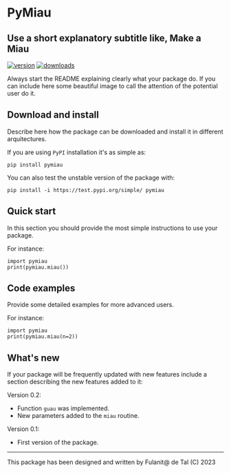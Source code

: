 # PyMiau
## Use a short explanatory subtitle like, Make a Miau

<!-- This are visual tags that you may add to your package at the beginning with useful information on your package --> 
[![version](https://img.shields.io/pypi/v/pymiau?color=blue)](https://pypi.org/project/pymiau/)
[![downloads](https://img.shields.io/pypi/dw/pymiau)](https://pypi.org/project/pymiau/)

Always start the README explaining clearly what your package do.  If
you can include here some beautiful image to call the attention of the
potential user do it.

## Download and install

Describe here how the package can be downloaded and install it in
different arquitectures.

If you are using `PyPI` installation it's as simple as:

```
pip install pymiau
```

You can also test the unstable version of the package with:

```
pip install -i https://test.pypi.org/simple/ pymiau
```

## Quick start

In this section you should provide the most simple instructions to use
your package.

For instance:

```
import pymiau
print(pymiau.miau())
```

## Code examples

Provide some detailed examples for more advanced users.

For instance:

```
import pymiau
print(pymiau.miau(n=2))
```

## What's new

If your package will be frequently updated with new features include a
section describing the new features added to it:

Version 0.2:

- Function `guau` was implemented.
- New parameters added to the `miau` routine.

Version 0.1:

- First version of the package.

------------

This package has been designed and written by Fulanit@ de Tal (C) 2023